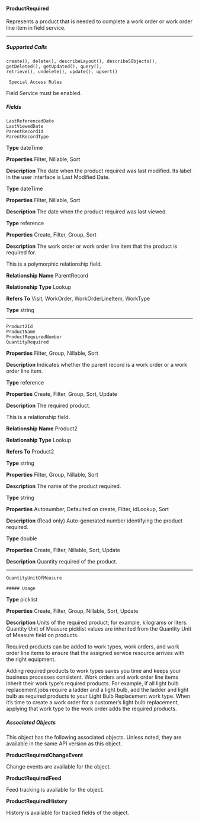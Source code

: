 #### ProductRequired

Represents a product that is needed to complete a work order or work order line item in field service.


-----

##### Supported Calls
```
create(), delete(), describeLayout(), describeSObjects(), getDeleted(), getUpdated(), query(),
retrieve(), undelete(), update(), upsert()

 Special Access Rules

```
Field Service must be enabled.

##### Fields

```
LastReferencedDate
LastViewedDate
ParentRecordId
ParentRecordType

```

**Type**
dateTime

**Properties**
Filter, Nillable, Sort

**Description**
The date when the product required was last modified. Its label in the user
interface is Last Modified Date.

**Type**
dateTime

**Properties**
Filter, Nillable, Sort

**Description**
The date when the product required was last viewed.

**Type**
reference

**Properties**
Create, Filter, Group, Sort

**Description**
The work order or work order line item that the product is required for.

This is a polymorphic relationship field.

**Relationship Name**
ParentRecord

**Relationship Type**
Lookup

**Refers To**
Visit, WorkOrder, WorkOrderLineItem, WorkType

**Type**
string


-----

```
Product2Id
ProductName
ProductRequiredNumber
QuantityRequired

```

**Properties**
Filter, Group, Nillable, Sort

**Description**
Indicates whether the parent record is a work order or a work order line item.

**Type**
reference

**Properties**
Create, Filter, Group, Sort, Update

**Description**
The required product.

This is a relationship field.

**Relationship Name**
Product2

**Relationship Type**
Lookup

**Refers To**
Product2

**Type**
string

**Properties**
Filter, Group, Nillable, Sort

**Description**
The name of the product required.

**Type**
string

**Properties**
Autonumber, Defaulted on create, Filter, idLookup, Sort

**Description**
(Read only) Auto-generated number identifying the product required.

**Type**
double

**Properties**
Create, Filter, Nillable, Sort, Update

**Description**
Quantity required of the product.


-----

```
QuantityUnitOfMeasure

##### Usage

```

**Type**
picklist

**Properties**
Create, Filter, Group, Nillable, Sort, Update

**Description**
Units of the required product; for example, kilograms or liters. Quantity Unit of
Measure picklist values are inherited from the Quantity Unit of Measure field on
products.


Required products can be added to work types, work orders, and work order line items to ensure that the assigned service resource
arrives with the right equipment.

Adding required products to work types saves you time and keeps your business processes consistent. Work orders and work order line
items inherit their work type’s required products. For example, if all light bulb replacement jobs require a ladder and a light bulb, add
the ladder and light bulb as required products to your Light Bulb Replacement work type. When it’s time to create a work order for a
customer’s light bulb replacement, applying that work type to the work order adds the required products.

##### Associated Objects

This object has the following associated objects. Unless noted, they are available in the same API version as this object.

**ProductRequiredChangeEvent**

Change events are available for the object.

**ProductRequiredFeed**

Feed tracking is available for the object.

**ProductRequiredHistory**

History is available for tracked fields of the object.
